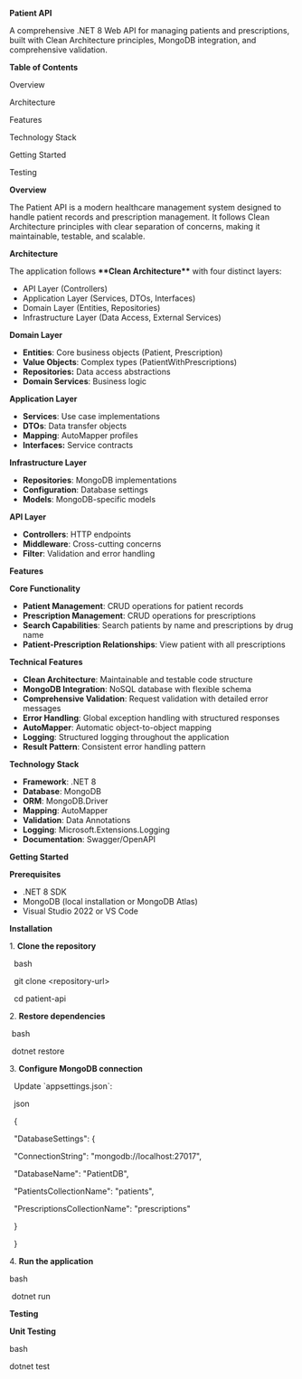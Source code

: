 **Patient API**

A comprehensive .NET 8 Web API for managing patients and prescriptions, built with Clean Architecture principles, MongoDB integration, and comprehensive validation.

**Table of Contents**

Overview

Architecture

Features

Technology Stack

Getting Started

Testing

**Overview**

The Patient API is a modern healthcare management system designed to handle patient records and prescription management. It follows Clean Architecture principles with clear separation of concerns, making it maintainable, testable, and scalable.

**Architecture**

The application follows **\*\*Clean Architecture\*\*** with four distinct layers:

- API Layer (Controllers)
- Application Layer (Services, DTOs, Interfaces)
- Domain Layer (Entities, Repositories)
- Infrastructure Layer (Data Access, External Services)

**Domain Layer**

- **Entities**: Core business objects (Patient, Prescription)
- **Value Objects**: Complex types (PatientWithPrescriptions)
- **Repositories:** Data access abstractions
- **Domain Services**: Business logic

**Application Layer**

- **Services**: Use case implementations
- **DTOs**: Data transfer objects
- **Mapping**: AutoMapper profiles
- **Interfaces:** Service contracts

**Infrastructure Layer**

- **Repositories**: MongoDB implementations
- **Configuration**: Database settings
- **Models**: MongoDB-specific models

**API Layer**

- **Controllers**: HTTP endpoints
- **Middleware**: Cross-cutting concerns
- **Filter**: Validation and error handling

**Features**

**Core Functionality**

- **Patient Management**: CRUD operations for patient records
- **Prescription Management**: CRUD operations for prescriptions
- **Search Capabilities**: Search patients by name and prescriptions by drug name
- **Patient-Prescription Relationships**: View patient with all prescriptions

**Technical Features**

- **Clean Architecture**: Maintainable and testable code structure
- **MongoDB Integration**: NoSQL database with flexible schema
- **Comprehensive Validation**: Request validation with detailed error messages
- **Error Handling**: Global exception handling with structured responses
- **AutoMapper**: Automatic object-to-object mapping
- **Logging**: Structured logging throughout the application
- **Result Pattern**: Consistent error handling pattern

**Technology Stack**

- **Framework**: .NET 8
- **Database**: MongoDB
- **ORM**: MongoDB.Driver
- **Mapping**: AutoMapper
- **Validation**: Data Annotations
- **Logging**: Microsoft.Extensions.Logging
- **Documentation**: Swagger/OpenAPI

**Getting Started**

**Prerequisites**

- .NET 8 SDK
- MongoDB (local installation or MongoDB Atlas)
- Visual Studio 2022 or VS Code

**Installation**

1\. **Clone the repository**

&nbsp;  bash

&nbsp;  git clone &lt;repository-url&gt;

&nbsp;  cd patient-api

2\. **Restore dependencies**

&nbsp;bash

&nbsp;dotnet restore

3\. **Configure MongoDB connection**

&nbsp;  Update \`appsettings.json\`:

&nbsp;  json

&nbsp;  {

&nbsp;    "DatabaseSettings": {

&nbsp;      "ConnectionString": "mongodb://localhost:27017",

&nbsp;      "DatabaseName": "PatientDB",

&nbsp;      "PatientsCollectionName": "patients",

&nbsp;      "PrescriptionsCollectionName": "prescriptions"

&nbsp;    }

&nbsp;  }

4\. **Run the application**

bash

&nbsp;dotnet run

**Testing**

**Unit Testing**

bash

dotnet test

